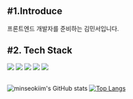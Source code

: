 ## #1.Introduce
프론트엔드 개발자를 준비하는 김민서입니다.

## #2. Tech Stack
<div>
<img src="https://img.shields.io/badge/javascript-F7DF1E?style=for-the-badge&logo=javascript&logoColor=white"> 
 <img src="https://img.shields.io/badge/HTML5-E34F26?style=for-the-badge&logo=html5&logoColor=white"/>
 <img src="https://img.shields.io/badge/CSS3-FF9933?style=for-the-badge&logo=CSS3&logoColor=white">
<img src="https://img.shields.io/badge/react-61DAFB?style=for-the-badge&logo=react&logoColor=white">
  <img src="https://img.shields.io/badge/bootstrap-7952B3?style=for-the-badge&logo=bootstrap&logoColor=white"></div>
<br/>


![minseokiim's GitHub stats](https://github-readme-stats.vercel.app/api?username=minseokiim)
[![Top Langs](https://github-readme-stats.vercel.app/api/top-langs/?username=minseokiim&layout=compact)](https://github.com/minseokiim/github-readme-stats)

<br/>
